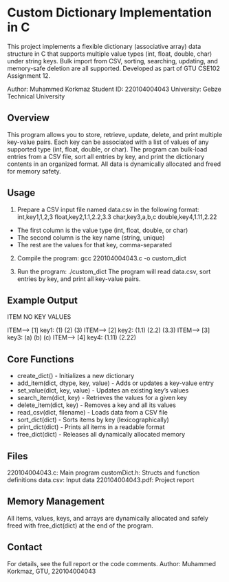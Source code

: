 
# Custom Dictionary Implementation in C

This project implements a flexible dictionary (associative array) data structure in C that supports multiple value types (int, float, double, char) under string keys. Bulk import from CSV, sorting, searching, updating, and memory-safe deletion are all supported. Developed as part of GTU CSE102 Assignment 12.

Author: Muhammed Korkmaz
Student ID: 220104004043
University: Gebze Technical University

## Overview

This program allows you to store, retrieve, update, delete, and print multiple key-value pairs. Each key can be associated with a list of values of any supported type (int, float, double, or char). The program can bulk-load entries from a CSV file, sort all entries by key, and print the dictionary contents in an organized format. All data is dynamically allocated and freed for memory safety.

## Usage

1. Prepare a CSV input file named data.csv in the following format:
int,key1,1,2,3
float,key2,1.1,2.2,3.3
char,key3,a,b,c
double,key4,1.11,2.22
- The first column is the value type (int, float, double, or char)
- The second column is the key name (string, unique)
- The rest are the values for that key, comma-separated

2. Compile the program:
gcc 220104004043.c -o custom_dict

3. Run the program:
./custom_dict
The program will read data.csv, sort entries by key, and print all key-value pairs.

## Example Output

ITEM NO   KEY    VALUES

ITEM--> [1] key1:  (1) (2) (3)
ITEM--> [2] key2:  (1.1) (2.2) (3.3)
ITEM--> [3] key3:  (a) (b) (c)
ITEM--> [4] key4:  (1.11) (2.22)

## Core Functions

- create_dict() - Initializes a new dictionary
- add_item(dict, dtype, key, value) - Adds or updates a key-value entry
- set_value(dict, key, value) - Updates an existing key’s values
- search_item(dict, key) - Retrieves the values for a given key
- delete_item(dict, key) - Removes a key and all its values
- read_csv(dict, filename) - Loads data from a CSV file
- sort_dict(dict) - Sorts items by key (lexicographically)
- print_dict(dict) - Prints all items in a readable format
- free_dict(dict) - Releases all dynamically allocated memory

## Files

220104004043.c: Main program
customDict.h: Structs and function definitions
data.csv: Input data
220104004043.pdf: Project report

## Memory Management

All items, values, keys, and arrays are dynamically allocated and safely freed with free_dict(dict) at the end of the program.

## Contact

For details, see the full report or the code comments.
Author: Muhammed Korkmaz, GTU, 220104004043
